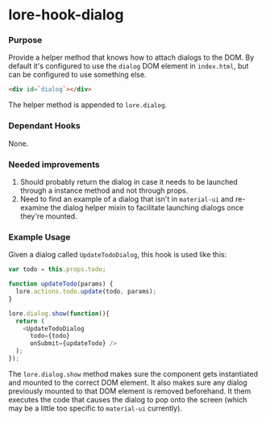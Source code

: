 # lore-hook-dialog

### Purpose

Provide a helper method that knows how to attach dialogs to the DOM. By default it's configured to use the `dialog` 
DOM element in `index.html`, but can be configured to use something else. 

```html
<div id=`dialog`></div>
```

The helper method is appended to `lore.dialog`.

### Dependant Hooks

None.


### Needed improvements

1. Should probably return the dialog in case it needs to be launched through a instance method and not through props.
2. Need to find an example of a dialog that isn't in `material-ui` and re-examine the dialog helper mixin to 
facilitate launching dialogs once they're mounted.

### Example Usage

Given a dialog called `UpdateTodoDialog`, this hook is used like this:

```js
var todo = this.props.todo;

function updateTodo(params) {
  lore.actions.todo.update(todo, params);
}

lore.dialog.show(function(){
  return (
    <UpdateTodoDialog
      todo={todo}
      onSubmit={updateTodo} />
  );
});
```

The `lore.dialog.show` method makes sure the component gets instantiated and mounted to the correct DOM element. It 
also makes sure any dialog previously mounted to that DOM element is removed beforehand. It them executes the code that
causes the dialog to pop onto the screen (which may be a little too specific to `material-ui` currently).


